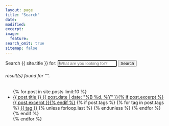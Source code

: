 ```yaml
---
layout: page
title: "Search"
date: 
modified:
excerpt:
image:
  feature:
search_omit: true
sitemap: false
---
```

  
<!-- Search form -->
<form method="get" action="{{ site.baseurl }}/search/" data-search-form class="simple-search">
  <label for="q">Search {{ site.title }} for:</label>
  <input type="search" name="q" id="q" placeholder="What are you looking for?" data-search-input id="goog-wm-qt" autofocus />
  <input type="submit" value="Search" id="goog-wm-sb" />
</form>

<!-- Search results placeholder -->
<h6 data-search-found>
  <span data-search-found-count></span> result(s) found for &ldquo;<span data-search-found-term></span>&rdquo;.
</h6>
<ul class="post-list" data-search-results>
{% for post in site.posts limit:10 %} 
  <li>
    <article>
        <a href="{{ site.baseurl }}{{ post.url }}">{{ post.title }} <span class="entry-date"><time datetime="{{ post.date | date_to_xmlschema }}">{{ post.date | date: "%B %d, %Y" }}</time></span>{% if post.excerpt %} <span class="excerpt">{{ post.excerpt }}</span>{% endif %}</a>
        <span class="entry-tags">
            {% if post.tags %}
                {% for tag in post.tags %}
                    <a href="{{ site.url }}/tags/#{{ tag }}" title="Posts tagged {{ tag }}">{{ tag }}</a>
                    {% unless forloop.last %}
                    {% endunless %}
                {% endfor %}
            {% endif %}
        </span>
    </article>
  </li>
{% endfor %}
</ul>

<!-- Search result template -->
<script type="text/x-template" id="search-result">
  <li><article>
    <a href="##Url##">##Title## <span class="entry-date">##Date##</span><span class="excerpt">##Excerpt##</span></a><span class="entry-tags">##Tags##</span>
  </article></li>
</script>
